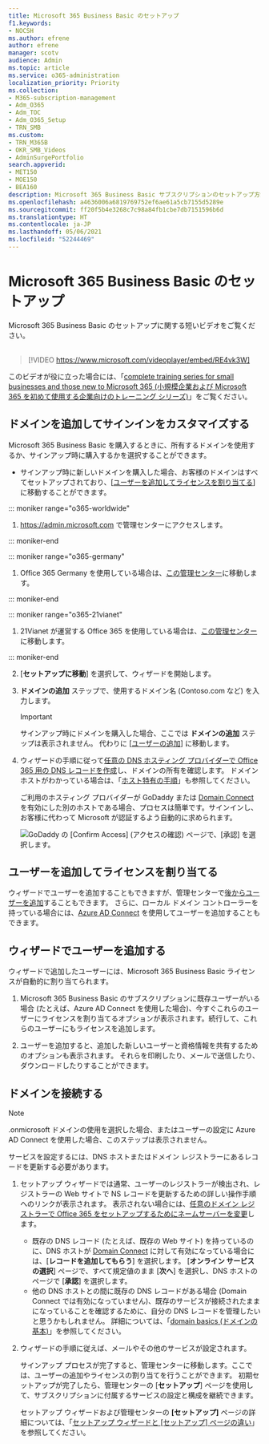 ```yaml
---
title: Microsoft 365 Business Basic のセットアップ
f1.keywords:
- NOCSH
ms.author: efrene
author: efrene
manager: scotv
audience: Admin
ms.topic: article
ms.service: o365-administration
localization_priority: Priority
ms.collection:
- M365-subscription-management
- Adm_O365
- Adm_TOC
- Adm_O365_Setup
- TRN_SMB
ms.custom:
- TRN_M365B
- OKR_SMB_Videos
- AdminSurgePortfolio
search.appverid:
- MET150
- MOE150
- BEA160
description: Microsoft 365 Business Basic サブスクリプションのセットアップ方法について説明します。
ms.openlocfilehash: a4636006a6819769752ef6ae61a5cb7155d5289e
ms.sourcegitcommit: ff20f5b4e3268c7c98a84fb1cbe7db7151596b6d
ms.translationtype: HT
ms.contentlocale: ja-JP
ms.lasthandoff: 05/06/2021
ms.locfileid: "52244469"
---
```

# <a name="set-up-microsoft-365-business-basic"></a>Microsoft 365 Business Basic のセットアップ

 Microsoft 365 Business Basic のセットアップに関する短いビデオをご覧ください。<br><br>

> [!VIDEO https://www.microsoft.com/videoplayer/embed/RE4vk3W]

このビデオが役に立った場合には、「[complete training series for small businesses and those new to Microsoft 365 (小規模企業および Microsoft 365 を初めて使用する企業向けのトレーニング シリーズ)](../../business-video/index.yml)」をご覧ください。

## <a name="add-your-domain-to-personalize-sign-in"></a>ドメインを追加してサインインをカスタマイズする

Microsoft 365 Business Basic を購入するときに、所有するドメインを使用するか、サインアップ時に購入するかを選択することができます。

- サインアップ時に新しいドメインを購入した場合、お客様のドメインはすべてセットアップされており、[[ユーザーを追加してライセンスを割り当てる](#add-users-and-assign-licenses)] に移動することができます。

 ::: moniker range="o365-worldwide"

1. <a href="https://go.microsoft.com/fwlink/p/?linkid=2024339" target="_blank">https://admin.microsoft.com</a> で管理センターにアクセスします。

::: moniker-end

::: moniker range="o365-germany"

1. Office 365 Germany を使用している場合は、[この管理センター](https://go.microsoft.com/fwlink/p/?linkid=848041)に移動します。

::: moniker-end

::: moniker range="o365-21vianet"

1. 21Vianet が運営する Office 365 を使用している場合は、[この管理センター](https://go.microsoft.com/fwlink/p/?linkid=850627)に移動します。

::: moniker-end 

2. [**セットアップに移動**] を選択して、ウィザードを開始します。
    
3. **ドメインの追加** ステップで、使用するドメイン名 (Contoso.com など) を入力します。

    > [!IMPORTANT]
    > サインアップ時にドメインを購入した場合、ここでは **ドメインの追加** ステップは表示されません。 代わりに [[ユーザーの追加](#add-users-and-assign-licenses)] に移動します。

    
4. ウィザードの手順に従って[任意の DNS ホスティング プロバイダーで Office 365 用の DNS レコードを作成](/office365/admin/get-help-with-domains/create-dns-records-at-any-dns-hosting-provider)し、ドメインの所有を確認します。 ドメイン ホストがわかっている場合は、「[ホスト特有の手順](/office365/admin/get-help-with-domains/set-up-your-domain-host-specific-instructions)」も参照してください。

    ご利用のホスティング プロバイダーが GoDaddy または [Domain Connect](/office365/admin/get-help-with-domains/domain-connect) を有効にした別のホストである場合、プロセスは簡単です。サインインし、お客様に代わって Microsoft が認証するよう自動的に求められます。

    ![GoDaddy の [Confirm Access] (アクセスの確認) ページで、[承認] を選択します。](../../media/godaddyauth.png)

## <a name="add-users-and-assign-licenses"></a>ユーザーを追加してライセンスを割り当てる

ウィザードでユーザーを追加することもできますが、管理センターで[後からユーザーを追加](../add-users/add-users.md)することもできます。 さらに、ローカル ドメイン コントローラーを持っている場合には、[Azure AD Connect](/azure/active-directory/hybrid/how-to-connect-install-express) を使用してユーザーを追加することもできます。

## <a name="add-users-in-the-wizard"></a>ウィザードでユーザーを追加する

ウィザードで追加したユーザーには、Microsoft 365 Business Basic ライセンスが自動的に割り当てられます。

1. Microsoft 365 Business Basic のサブスクリプションに既存ユーザーがいる場合 (たとえば、Azure AD Connect を使用した場合)、今すぐこれらのユーザーにライセンスを割り当てるオプションが表示されます。続行して、これらのユーザーにもライセンスを追加します。

2. ユーザーを追加すると、追加した新しいユーザーと資格情報を共有するためのオプションも表示されます。 それらを印刷したり、メールで送信したり、ダウンロードしたりすることができます。

## <a name="connect-your-domain"></a>ドメインを接続する

> [!NOTE]
> .onmicrosoft ドメインの使用を選択した場合、またはユーザーの設定に Azure AD Connect を使用した場合、このステップは表示されません。
  
サービスを設定するには、DNS ホストまたはドメイン レジストラーにあるレコードを更新する必要があります。
  
1. セットアップ ウィザードでは通常、ユーザーのレジストラーが検出され、レジストラーの Web サイトで NS レコードを更新するための詳しい操作手順へのリンクが表示されます。 表示されない場合には、[任意のドメイン レジストラーで Office 365 をセットアップするためにネームサーバーを変更](../get-help-with-domains/change-nameservers-at-any-domain-registrar.md)します。 

    - 既存の DNS レコード (たとえば、既存の Web サイト) を持っているのに、DNS ホストが [Domain Connect](/office365/admin/get-help-with-domains/domain-connect) に対して有効になっている場合には、[**レコードを追加してもらう**] を選択します。 [**オンライン サービスの選択**] ページで、すべて規定値のまま [**次へ**] を選択し、DNS ホストのページで [**承認**] を選択します。
    - 他の DNS ホストとの間に既存の DNS レコードがある場合 (Domain Connect では有効になっていません)、既存のサービスが接続されたままになっていることを確認するために、自分の DNS レコードを管理したいと思うかもしれません。 詳細については、「[domain basics (ドメインの基本)](/office365/admin/get-help-with-domains/dns-basics)」を参照してください。

2. ウィザードの手順に従えば、メールやその他のサービスが設定されます。

    サインアップ プロセスが完了すると、管理センターに移動します。ここでは、ユーザーの追加やライセンスの割り当てを行うことができます。 初期セットアップが完了したら、管理センターの [**セットアップ**] ページを使用して、サブスクリプションに付属するサービスの設定と構成を継続できます。

    セットアップ ウィザードおよび管理センターの **[セットアップ]** ページの詳細については、「[セットアップ ウィザードと [セットアップ] ページの違い](o365-setup-wizard-and-setup-page.md)」を参照してください。